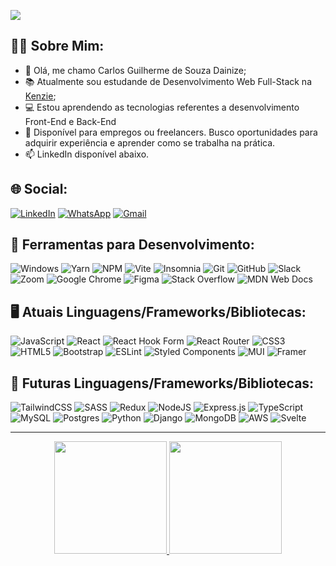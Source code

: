 ![](https://komarev.com/ghpvc/?username=Gui2912&color=006bed)

## 	:man_technologist: Sobre Mim:
- 👋 Olá, me chamo Carlos Guilherme de Souza Dainize;
- 📚 Atualmente sou estudande de Desenvolvimento Web Full-Stack na <a href="https://kenzie.com.br/" target="_blank">Kenzie</a>;
- :computer: Estou aprendendo as tecnologias referentes a desenvolvimento Front-End e Back-End
- :calendar: Disponível para empregos ou freelancers. Busco oportunidades para adquirir experiência e aprender como se trabalha na prática.
- 📫 LinkedIn disponível abaixo. <br>


## 🌐 Social:
[![LinkedIn](https://img.shields.io/badge/linkedin-%230077B5.svg?style=for-the-badge&logo=linkedin&logoColor=white)](https://linkedin.com/in/carlos-guilherme-de-souza-dainize-5271a9246/)
[![WhatsApp](https://img.shields.io/badge/WhatsApp-25D366?style=for-the-badge&logo=whatsapp&logoColor=yellow)](https://api.whatsapp.com/send?phone=5519992530418&text=Ol%C3%A1%20Carlos%2C%20te%20encontrei%20no%20GitHub)
<a href='mailto: dainize22@gmail.com'>![Gmail](https://img.shields.io/badge/Gmail-D14836?style=for-the-badge&logo=gmail&logoColor=white)</a>

## 🧰 Ferramentas para Desenvolvimento:
![Windows](https://img.shields.io/badge/Windows-0078D6?style=for-the-badge&logo=windows&logoColor=white)
![Yarn](https://img.shields.io/badge/yarn-%232C8EBB.svg?style=for-the-badge&logo=yarn&logoColor=white)
![NPM](https://img.shields.io/badge/NPM-%23000000.svg?style=for-the-badge&logo=npm&logoColor=red)
![Vite](https://img.shields.io/badge/vite-%23646CFF.svg?style=for-the-badge&logo=vite&logoColor=yellow)
![Insomnia](https://img.shields.io/badge/Insomnia-black?style=for-the-badge&logo=insomnia&logoColor=5849BE)
![Git](https://img.shields.io/badge/git-%23F05033.svg?style=for-the-badge&logo=git&logoColor=white)
![GitHub](https://img.shields.io/badge/github-%23121011.svg?style=for-the-badge&logo=github&logoColor=white)
![Slack](https://img.shields.io/badge/Slack-4A154B?style=for-the-badge&logo=slack&logoColor=white)
![Zoom](https://img.shields.io/badge/Zoom-2D8CFF?style=for-the-badge&logo=zoom&logoColor=white)
![Google Chrome](https://img.shields.io/badge/Google%20Chrome-4285F4?style=for-the-badge&logo=GoogleChrome&logoColor=white)
![Figma](https://img.shields.io/badge/figma-%23F24E1E.svg?style=for-the-badge&logo=figma&logoColor=white)
![Stack Overflow](https://img.shields.io/badge/-Stackoverflow-FE7A16?style=for-the-badge&logo=stack-overflow&logoColor=white)
![MDN Web Docs](https://img.shields.io/badge/MDN_Web_Docs-black?style=for-the-badge&logo=mdnwebdocs&logoColor=white)

## :desktop_computer: Atuais Linguagens/Frameworks/Bibliotecas:
![JavaScript](https://img.shields.io/badge/javascript-%23323330.svg?style=for-the-badge&logo=javascript&logoColor=%23F7DF1E)
![React](https://img.shields.io/badge/react-%2320232a.svg?style=for-the-badge&logo=react&logoColor=%2361DAFB)
![React Hook Form](https://img.shields.io/badge/React%20Hook%20Form-%23EC5990.svg?style=for-the-badge&logo=reacthookform&logoColor=white)
![React Router](https://img.shields.io/badge/React_Router-CA4245?style=for-the-badge&logo=react-router&logoColor=white)
![CSS3](https://img.shields.io/badge/css3-%231572B6.svg?style=for-the-badge&logo=css3&logoColor=white)
![HTML5](https://img.shields.io/badge/html5-%23E34F26.svg?style=for-the-badge&logo=html5&logoColor=white)
![Bootstrap](https://img.shields.io/badge/bootstrap-%23563D7C.svg?style=for-the-badge&logo=bootstrap&logoColor=white)
![ESLint](https://img.shields.io/badge/ESLint-4B3263?style=for-the-badge&logo=eslint&logoColor=white)
![Styled Components](https://img.shields.io/badge/styled--components-DB7093?style=for-the-badge&logo=styled-components&logoColor=white)
![MUI](https://img.shields.io/badge/MUI-%230081CB.svg?style=for-the-badge&logo=mui&logoColor=white)
![Framer](https://img.shields.io/badge/Framer-black?style=for-the-badge&logo=framer&logoColor=blue)


## :rocket: Futuras Linguagens/Frameworks/Bibliotecas:
![TailwindCSS](https://img.shields.io/badge/tailwindcss-%2338B2AC.svg?style=for-the-badge&logo=tailwind-css&logoColor=white)
![SASS](https://img.shields.io/badge/SASS-hotpink.svg?style=for-the-badge&logo=SASS&logoColor=white)
![Redux](https://img.shields.io/badge/redux-%23593d88.svg?style=for-the-badge&logo=redux&logoColor=white)
![NodeJS](https://img.shields.io/badge/node.js-6DA55F?style=for-the-badge&logo=node.js&logoColor=white)
![Express.js](https://img.shields.io/badge/express.js-%23404d59.svg?style=for-the-badge&logo=express&logoColor=%2361DAFB)
![TypeScript](https://img.shields.io/badge/typescript-%23007ACC.svg?style=for-the-badge&logo=typescript&logoColor=white)
![MySQL](https://img.shields.io/badge/mysql-%2300f.svg?style=for-the-badge&logo=mysql&logoColor=white)
![Postgres](https://img.shields.io/badge/postgres-%23316192.svg?style=for-the-badge&logo=postgresql&logoColor=white)
![Python](https://img.shields.io/badge/python-3670A0?style=for-the-badge&logo=python&logoColor=ffdd54)
![Django](https://img.shields.io/badge/django-%23092E20.svg?style=for-the-badge&logo=django&logoColor=white)
![MongoDB](https://img.shields.io/badge/MongoDB-%234ea94b.svg?style=for-the-badge&logo=mongodb&logoColor=white)
![AWS](https://img.shields.io/badge/AWS-%23FF9900.svg?style=for-the-badge&logo=amazon-aws&logoColor=white)
![Svelte](https://img.shields.io/badge/svelte-%23f1413d.svg?style=for-the-badge&logo=svelte&logoColor=white)

<hr/>
<div align="center">
   <a href="https://github.com/Gui2912">
   <img height="180em" src="https://github-readme-stats.vercel.app/api?username=Gui2912&show_icons=true&theme=dracula&include_all_commits=true&count_private=true"/>
   <img height="180em" src="https://github-readme-stats.vercel.app/api/top-langs/?username=Gui2912&layout=compact&langs_count=7&theme=dracula"/>
</div>



          

          
